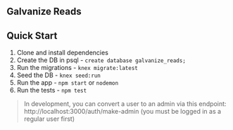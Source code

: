 ## Galvanize Reads

## Quick Start

1. Clone and install dependencies
1. Create the DB in psql - `create database galvanize_reads;`
1. Run the migrations - `knex migrate:latest`
1. Seed the DB - `knex seed:run`
1. Run the app - `npm start` or `nodemon`
1. Run the tests - `npm test`

> In development, you can convert a user to an admin via this endpoint: http://localhost:3000/auth/make-admin (you must be logged in as a regular user first)